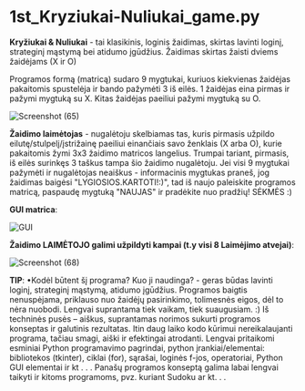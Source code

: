 # 1st_Kryziukai-Nuliukai_game.py
**Kryžiukai & Nuliukai** - tai klasikinis, loginis žaidimas, skirtas lavinti loginį, strateginį mąstymą bei atidumo įgūdžius.
Žaidimas skirtas žaisti dviems žaidėjams (X ir O)

Programos formą (matricą) sudaro 9 mygtukai, kuriuos kiekvienas žaidėjas pakaitomis spustelėja ir bando pažymėti 3 iš eilės. 1 žaidėjas eina pirmas ir pažymi mygtuką su X. Kitas žaidėjas paeiliui pažymi mygtuką su O. 

![Screenshot (65)](https://user-images.githubusercontent.com/87667574/126394350-89c0fc4d-1776-48bd-9d68-2dfdd4fb84d2.png)

**Žaidimo laimėtojas** - nugalėtoju skelbiamas tas, kuris pirmasis užpildo eilutę/stulpelį/įstrižainę paeiliui einančiais savo ženklais (X arba O), kurie pakaitomis žymi 3x3 žaidimo matricos langelius. Trumpai tariant, pirmasis, iš eilės surinkęs 3 taškus tampa šio žaidimo nugalėtoju. Jei visi 9 mygtukai pažymėti ir nugalėtojas neaiškus - informacinis mygtukas praneš, jog žaidimas baigėsi "LYGIOSIOS.KARTOTI!:)", tad iš naujo paleiskite programos matricą, paspaudę mygtuką "NAUJAS" ir pradėkite nuo pradžių! SĖKMĖS :)  


**GUI matrica**:

![GUI](https://user-images.githubusercontent.com/87667574/126439571-98394ad3-a5a5-4444-8b61-66feac8b6376.jpg)



**Žaidimo LAIMĖTOJO galimi užpildyti kampai (t.y visi  8 Laimėjimo atvejai)**:

![Screenshot (68)](https://user-images.githubusercontent.com/87667574/126394703-31cdee5c-fce5-401e-b269-261c0fb15d3d.png)

**TIP**:
 •Kodėl būtent šį programa? Kuo ji naudinga?  -  geras būdas lavinti loginį, strateginį mąstymą, atidumo įgūdžius. Programos baigtis nenuspėjama, priklauso nuo  žaidėjų pasirinkimo, tolimesnės eigos, dėl to nėra nuobodi. Lengvai suprantama tiek vaikam, tiek suaugusiam. :) Iš techninės pusės – aiškus, suprantamas norimos sukurti programos konseptas ir galutinis rezultatas.  Itin daug laiko kodo kūrimui nereikalaujanti programa, tačiau smagi, aiški ir efektingai atrodanti. Lengvai pritaikomi esminiai Python programavimo pagrindai, python įrankiai/elementai: bibliotekos (tkinter), ciklai (for), sąrašai, loginės f-jos, operatoriai, Python GUI elementai  ir kt . . . Panašų programos konseptą galima labai lengvai taikyti ir kitoms programoms, pvz. kuriant Sudoku ar kt. . . 


